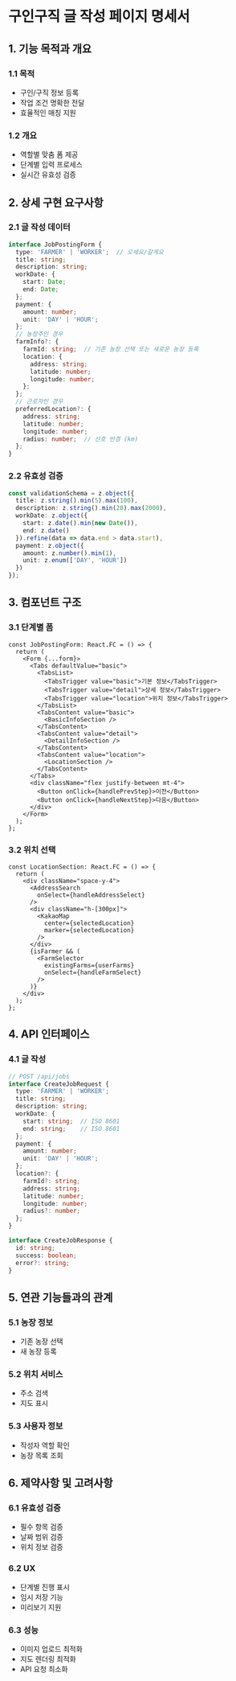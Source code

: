# 구인구직 글 작성 페이지 명세서

## 1. 기능 목적과 개요
### 1.1 목적
  - 구인/구직 정보 등록
  - 작업 조건 명확한 전달
  - 효율적인 매칭 지원

### 1.2 개요
  - 역할별 맞춤 폼 제공
  - 단계별 입력 프로세스
  - 실시간 유효성 검증

## 2. 상세 구현 요구사항
### 2.1 글 작성 데이터
  ```typescript
  interface JobPostingForm {
    type: 'FARMER' | 'WORKER';  // 오세요/갈게요
    title: string;
    description: string;
    workDate: {
      start: Date;
      end: Date;
    };
    payment: {
      amount: number;
      unit: 'DAY' | 'HOUR';
    };
    // 농장주인 경우
    farmInfo?: {
      farmId: string;  // 기존 농장 선택 또는 새로운 농장 등록
      location: {
        address: string;
        latitude: number;
        longitude: number;
      };
    };
    // 근로자인 경우
    preferredLocation?: {
      address: string;
      latitude: number;
      longitude: number;
      radius: number;  // 선호 반경 (km)
    };
  }
  ```

### 2.2 유효성 검증
  ```typescript
  const validationSchema = z.object({
    title: z.string().min(5).max(100),
    description: z.string().min(20).max(2000),
    workDate: z.object({
      start: z.date().min(new Date()),
      end: z.date()
    }).refine(data => data.end > data.start),
    payment: z.object({
      amount: z.number().min(1),
      unit: z.enum(['DAY', 'HOUR'])
    })
  });
  ```

## 3. 컴포넌트 구조
### 3.1 단계별 폼
  ```tsx
  const JobPostingForm: React.FC = () => {
    return (
      <Form {...form}>
        <Tabs defaultValue="basic">
          <TabsList>
            <TabsTrigger value="basic">기본 정보</TabsTrigger>
            <TabsTrigger value="detail">상세 정보</TabsTrigger>
            <TabsTrigger value="location">위치 정보</TabsTrigger>
          </TabsList>
          <TabsContent value="basic">
            <BasicInfoSection />
          </TabsContent>
          <TabsContent value="detail">
            <DetailInfoSection />
          </TabsContent>
          <TabsContent value="location">
            <LocationSection />
          </TabsContent>
        </Tabs>
        <div className="flex justify-between mt-4">
          <Button onClick={handlePrevStep}>이전</Button>
          <Button onClick={handleNextStep}>다음</Button>
        </div>
      </Form>
    );
  };
  ```

### 3.2 위치 선택
  ```tsx
  const LocationSection: React.FC = () => {
    return (
      <div className="space-y-4">
        <AddressSearch
          onSelect={handleAddressSelect}
        />
        <div className="h-[300px]">
          <KakaoMap
            center={selectedLocation}
            marker={selectedLocation}
          />
        </div>
        {isFarmer && (
          <FarmSelector
            existingFarms={userFarms}
            onSelect={handleFarmSelect}
          />
        )}
      </div>
    );
  };
  ```

## 4. API 인터페이스
### 4.1 글 작성
  ```typescript
  // POST /api/jobs
  interface CreateJobRequest {
    type: 'FARMER' | 'WORKER';
    title: string;
    description: string;
    workDate: {
      start: string;  // ISO 8601
      end: string;    // ISO 8601
    };
    payment: {
      amount: number;
      unit: 'DAY' | 'HOUR';
    };
    location?: {
      farmId?: string;
      address: string;
      latitude: number;
      longitude: number;
      radius?: number;
    };
  }

  interface CreateJobResponse {
    id: string;
    success: boolean;
    error?: string;
  }
  ```

## 5. 연관 기능들과의 관계
### 5.1 농장 정보
  - 기존 농장 선택
  - 새 농장 등록

### 5.2 위치 서비스
  - 주소 검색
  - 지도 표시

### 5.3 사용자 정보
  - 작성자 역할 확인
  - 농장 목록 조회

## 6. 제약사항 및 고려사항
### 6.1 유효성 검증
  - 필수 항목 검증
  - 날짜 범위 검증
  - 위치 정보 검증

### 6.2 UX
  - 단계별 진행 표시
  - 임시 저장 기능
  - 미리보기 지원

### 6.3 성능
  - 이미지 업로드 최적화
  - 지도 렌더링 최적화
  - API 요청 최소화 